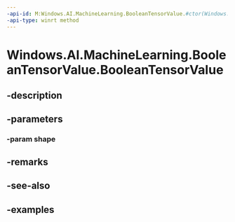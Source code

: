 ```yaml
---
-api-id: M:Windows.AI.MachineLearning.BooleanTensorValue.#ctor(Windows.Foundation.Collections.IVectorView{System.Int64})
-api-type: winrt method
---
```


<!-- Method syntax.
public BooleanTensorValue.BooleanTensorValue(IVectorView<Int64> shape)
-->

# Windows.AI.MachineLearning.BooleanTensorValue.BooleanTensorValue

## -description

## -parameters
### -param shape

## -remarks

## -see-also

## -examples

